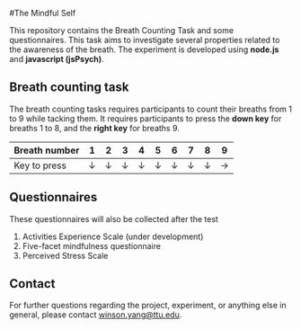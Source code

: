 #The  Mindful Self

This repository contains the Breath Counting Task and some questionnaires. 
This task aims to investigate several properties related to the awareness of the breath.
The experiment is developed using **node.js** and **javascript (jsPsych)**. 

Breath counting task
---
 The breath counting tasks requires participants to count their breaths from 1 to 9 while tacking them. 
 It requires participants to press the **down key** for breaths 1 to 8, and the **right key** for breaths 9.
 
| Breath number | 1 | 2 | 3 | 4 | 5 | 6 | 7 | 8 | 9 |
|---------------|---|---|---|---|---|---|---|---|---|
| Key to press  | ↓ | ↓ | ↓ | ↓ | ↓ | ↓ | ↓ | ↓ | → |
 
Questionnaires
---
These questionnaires will also be collected after the test
1. Activities Experience Scale (under development)
2. Five-facet mindfulness questionnaire
3. Perceived Stress Scale

Contact
---
For further questions regarding the project, experiment, or anything else in general, please contact [winson.yang@ttu.edu](winson.yang@ttu.edu).